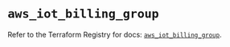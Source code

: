 # `aws_iot_billing_group`

Refer to the Terraform Registry for docs: [`aws_iot_billing_group`](https://registry.terraform.io/providers/hashicorp/aws/6.4.0/docs/resources/iot_billing_group).
